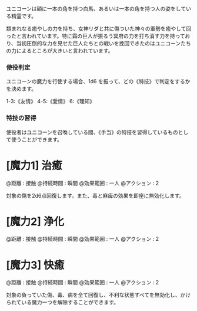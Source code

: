 ユニコーンは額に一本の角を持つ白馬、あるいは一本の角を持つ人の姿をしている精霊です。

類まれなる癒やしの力を持ち、女神リダと共に傷ついた神々の軍勢を癒やして回ったと言われています。特に霜の巨人が振るう冥府の力を打ち消す力を持っており、当初圧倒的な力を見せた巨人たちとの戦いを挽回できたのはユニコーンたちの力によるところが大きいと言われています。

### 使役判定

ユニコーンの魔力を行使する場合、1d6 を振って、どの《特技》で判定をするかを決めます。

1-3:《友情》	4-5:《愛情》	6:《理知》

### 特技の習得

使役者はユニコーンを召喚している間、《手当》の特技を習得しているものとして使うことができます。


# [魔力1] 治癒

@距離 : 接触	@持続時間 : 瞬間	@効果範囲 : 一人	@アクション : 2

対象の傷を2d6点回復します。また、毒と麻痺の効果を即座に無効化します。

# [魔力2] 浄化

@距離 : 接触	@持続時間 : 瞬間	@効果範囲 : 一人	@アクション : 2





# [魔力3] 快癒

@距離 : 接触	@持続時間 : 瞬間	@効果範囲 : 一人	@アクション : 2

対象の負っていた傷、毒、病を全て回復し、不利な状態すべてを無効化し、かけられている魔力一つを解除することができます。
